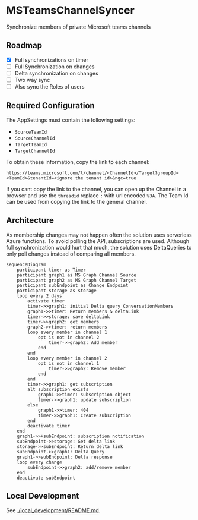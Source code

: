 # MSTeamsChannelSyncer

Synchronize members of private Microsoft teams channels

## Roadmap

- [x] Full synchronizations on timer
- [ ] Full Synchronization on changes
- [ ] Delta synchronization on changes
- [ ] Two way sync
- [ ] Also sync the Roles of users

## Required Configuration

The AppSettings must contain the following settings:

- `SourceTeamId`
- `SourceChannelId`
- `TargetTeamId`
- `TargetChannelId`

To obtain these information, copy the link to each channel:

`https://teams.microsoft.com/l/channel/<ChannelId>/Target?groupId=<TeamId>&tenantId=<ignore the tenant id>&ngc=true`

If you cant copy the link to the channel, you can open up the Channel in a browser and use the `threadid` replace `:` with url encoded `%3A`. The Team Id can be used from copying the link to the general channel.

## Architecture

As membership changes may not happen often the solution uses serverless Azure functions. To avoid polling the API, subscriptions are used. Although full synchronization would hurt that much, the solution uses DeltaQueries to only poll changes instead of comparing all members.

```mermaid
sequenceDiagram
    participant timer as Timer
    participant graph1 as MS Graph Channel Source
    participant graph2 as MS Graph Channel Target
    participant subEndpoint as Change Endpoint
    participant storage as storage
    loop every 2 days
        activate timer
        timer->>graph1: initial Delta query ConversationMembers
        graph1->>timer: Return members & deltaLink
        timer->>storage: save deltaLink
        timer->>graph2: get members
        graph2->>timer: return members
        loop every member in channel 1
            opt is not in channel 2
                timer->>graph2: Add member
            end
        end
        loop every member in channel 2
            opt is not in channel 1
                timer->>graph2: Remove member
            end
        end
        timer->>graph1: get subscription
        alt subscription exists
            graph1->>timer: subscription object
            timer->>graph1: update subscription
        else
            graph1->>timer: 404
            timer->>graph1: Create subscription
        end
        deactivate timer
    end
    graph1->>+subEndpoint: subscription notification
    subEndpoint->>storage: Get delta link
    storage->>subEndpoint: Return delta link
    subEndpoint->>graph1: Delta Query
    graph1->>subEndpoint: Delta response
    loop every change
        subEndpoint->>graph2: add/remove member
    end
    deactivate subEndpoint
```

## Local Development

See [./local_development/README.md](./local_development/README.md).
